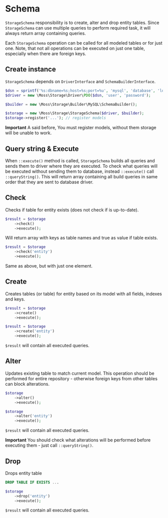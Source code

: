 # Schema

`StorageSchema` responsibility is to create, alter and drop entity tables.
Since `StorageSchema` can use multiple queries to perform required task, it will always return array containing queries.

Each `StorageSchema` operation can be called for all modeled tables or for just one.
Note, that not all operations can be executed on just one table, especially when there are foreign keys.

## Create instance

`StorageSchema` depends on `DriverInterface` and `SchemaBuilderInterface`.

```php
$dsn = sprintf('%s:dbname=%s;host=%s;port=%u', 'mysql', 'database', 'localhost', 3306);
$driver = new \Moss\Storage\Driver\PDO($dsn, 'user', 'password');

$builder = new \Moss\Storage\Builder\MySQL\SchemaBuilder();

$storage = new \Moss\Storage\StorageSchema($driver, $builder);
$storage->register('...'); // register models
```

**Important**
A said before, You must register models, without them storage will be unable to work.

## Query string & Execute

When `::execute()` method is called, `StorageSchema` builds all queries and sends them to driver where they are executed.
To check what queries will be executed without sending them to database, instead `::execute()` call `::queryString()`.
This will return array containing all build queries in same order that they are sent to database driver.

## Check

Checks if table for entity exists (does not check if is up-to-date).

```php
$result = $storage
	->check()
	->execute();
```

Will return array with keys as table names and true as value if table exists.


```php
$result = $storage
	->check('entity')
	->execute();
```
Same as above, but with just one element.

## Create
Creates tables (or table) for entity based on its model with all fields, indexes and keys.

```php
$result = $storage
	->create()
	->execute();
```

```php
$result = $storage
	->create('entity')
	->execute();
```

`$result` will contain all executed queries.

## Alter

Updates existing table to match current model.
This operation should be performed for entire repository - otherwise foreign keys from other tables can block alterations.

```php
$storage
	->alter()
	->execute();
```

```php
$storage
	->alter('entity')
	->execute();
```

`$result` will contain all executed queries.

**Important**
You should check what alterations will be performed before executing them - just call `::queryString()`.

## Drop

Drops entity table

```sql
DROP TABLE IF EXISTS ...
```
```php
$storage
	->drop('entity')
	->execute();
```

`$result` will contain all executed queries.